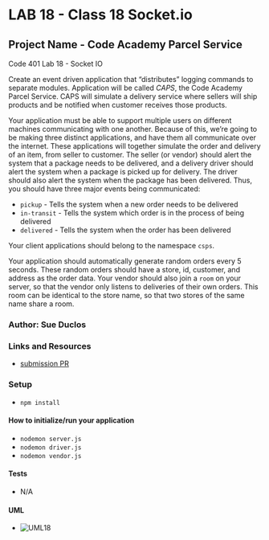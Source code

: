 # LAB 18 - Class 18 Socket.io

## Project Name - Code Academy Parcel Service

Code 401 Lab 18 - Socket IO

Create an event driven application that “distributes” logging commands to separate modules. Application will be called *CAPS*, the Code Academy Parcel Service. CAPS will simulate a delivery service where sellers will ship products and be notified when customer receives those products.

Your application must be able to support multiple users on different machines communicating with one another. Because of this, we’re going to be making three distinct applications, and have them all communicate over the internet. These applications will together simulate the order and delivery of an item, from seller to customer. The seller (or vendor) should alert the system that a package needs to be delivered, and a delivery driver should alert the system when a package is picked up for delivery. The driver should also alert the system when the package has been delivered. Thus, you should have three major events being communicated:

- `pickup` - Tells the system when a new order needs to be delivered
- `in-transit` - Tells the system which order is in the process of being delivered
- `delivered` - Tells the system when the order has been delivered

Your client applications should belong to the namespace `csps`.

Your application should automatically generate random orders every 5 seconds. These random orders should have a store, id, customer, and address as the order data. Your vendor should also join a `room` on your server, so that the vendor only listens to deliveries of their own orders. This room can be identical to the store name, so that two stores of the same name share a room.

### Author: Sue Duclos

### Links and Resources

- [submission PR](https://github.com/sueduclos-401-advanced-javascript/lab-18/pull/1)

### Setup

- `npm install`

#### How to initialize/run your application

- `nodemon server.js`
- `nodemon driver.js`
- `nodemon vendor.js`

#### Tests

- N/A

#### UML

- ![UML18]()